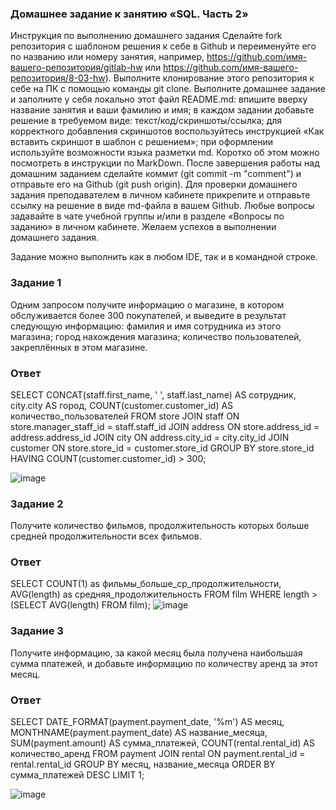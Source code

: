 ### Домашнее задание к занятию «SQL. Часть 2»
Инструкция по выполнению домашнего задания
Сделайте fork репозитория c шаблоном решения к себе в Github и переименуйте его по названию или номеру занятия, например, https://github.com/имя-вашего-репозитория/gitlab-hw или https://github.com/имя-вашего-репозитория/8-03-hw).
Выполните клонирование этого репозитория к себе на ПК с помощью команды git clone.
Выполните домашнее задание и заполните у себя локально этот файл README.md:
впишите вверху название занятия и ваши фамилию и имя;
в каждом задании добавьте решение в требуемом виде: текст/код/скриншоты/ссылка;
для корректного добавления скриншотов воспользуйтесь инструкцией «Как вставить скриншот в шаблон с решением»;
при оформлении используйте возможности языка разметки md. Коротко об этом можно посмотреть в инструкции по MarkDown.
После завершения работы над домашним заданием сделайте коммит (git commit -m "comment") и отправьте его на Github (git push origin).
Для проверки домашнего задания преподавателем в личном кабинете прикрепите и отправьте ссылку на решение в виде md-файла в вашем Github.
Любые вопросы задавайте в чате учебной группы и/или в разделе «Вопросы по заданию» в личном кабинете.
Желаем успехов в выполнении домашнего задания.

Задание можно выполнить как в любом IDE, так и в командной строке.

### Задание 1
Одним запросом получите информацию о магазине, в котором обслуживается более 300 покупателей, и выведите в результат следующую информацию:
фамилия и имя сотрудника из этого магазина;
город нахождения магазина;
количество пользователей, закреплённых в этом магазине.
### Ответ

SELECT 
    CONCAT(staff.first_name, ' ', staff.last_name) AS сотрудник,
    city.city AS город,
    COUNT(customer.customer_id) AS количество_пользователей
FROM 
    store
JOIN staff ON store.manager_staff_id = staff.staff_id
JOIN address ON store.address_id = address.address_id
JOIN city ON address.city_id = city.city_id
JOIN customer ON store.store_id = customer.store_id
GROUP BY 
    store.store_id
HAVING 
    COUNT(customer.customer_id) > 300;

    
![image](https://github.com/goddim/HW_netology_main/assets/132663924/151b13d1-2188-43a0-8c7b-c5952f058197)


### Задание 2
Получите количество фильмов, продолжительность которых больше средней продолжительности всех фильмов.
### Ответ

SELECT COUNT(1) as фильмы_больше_ср_продолжительности, AVG(length) as средняя_продолжительность
FROM film
WHERE length > (SELECT AVG(length) FROM film);
![image](https://github.com/goddim/HW_netology_main/assets/132663924/2080975a-b157-44e1-a12a-7232c742fec4)

### Задание 3
Получите информацию, за какой месяц была получена наибольшая сумма платежей, и добавьте информацию по количеству аренд за этот месяц.
### Ответ
SELECT
    DATE_FORMAT(payment.payment_date, '%m') AS месяц,
    MONTHNAME(payment.payment_date) AS название_месяца,
    SUM(payment.amount) AS сумма_платежей,
    COUNT(rental.rental_id) AS количество_аренд
FROM
    payment
JOIN rental ON payment.rental_id = rental.rental_id
GROUP BY
    месяц, название_месяца
ORDER BY
    сумма_платежей DESC
LIMIT 1;

![image](https://github.com/goddim/HW_netology_main/assets/132663924/428c0d1a-4eba-4f19-a49d-c793232cbcdb)
